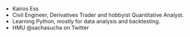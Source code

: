 - Kairos Ess
- Civil Engineer, Derivatives Trader and hobbyist Quantitative Analyst. 
- Learning Python, mostly for data analysis and backtesting. 
- HMU @sachasucha on Twitter

<!---
Kairos-Ess/Kairos-Ess is a ✨ special ✨ repository because its `README.md` (this file) appears on your GitHub profile.
You can click the Preview link to take a look at your changes.
--->
